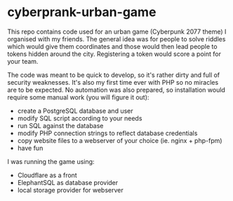# cyberprank-urban-game

This repo contains code used for an urban game (Cyberpunk 2077 theme) I organised with my friends.
The general idea was for people to solve riddles which would give them coordinates and those would then lead people to tokens hidden around the city. Registering a token would score a point for your team.

The code was meant to be quick to develop, so it's rather dirty and full of security weaknesses. It's also my first time ever with PHP so no miracles are to be expected. No automation was also prepared, so installation would require some manual work (you will figure it out):
- create a PostgreSQL database and user
- modify SQL script according to your needs
- run SQL against the database
- modify PHP connection strings to reflect database credentials
- copy website files to a webserver of your choice (ie. nginx + php-fpm)
- have fun

I was running the game using:
- Cloudflare as a front
- ElephantSQL as database provider
- local storage provider for webserver

